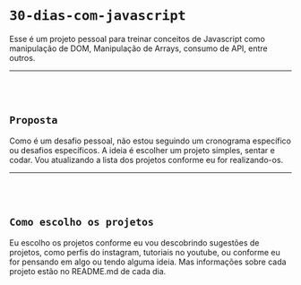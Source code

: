 # `30-dias-com-javascript`
Esse é um projeto pessoal para treinar conceitos de Javascript como manipulação de DOM, Manipulação de Arrays, consumo de API, entre outros.

----------------------
<br>
<br> 

## `Proposta`
Como é um desafio pessoal, não estou seguindo um cronograma específico ou desafios específicos. A ideia é escolher um projeto simples, sentar e codar. Vou atualizando a lista dos projetos conforme eu for realizando-os.

----------------------
<br>
<br> 

## `Como escolho os projetos`
Eu escolho os projetos conforme eu vou descobrindo sugestões de projetos, como perfis do instagram, tutoriais no youtube, ou conforme eu for pensando em algo ou tendo alguma ideia. Mas informações sobre cada projeto estão no README.md de cada dia.

